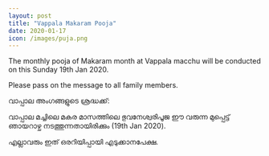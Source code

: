 ```yaml
---
layout: post
title: "Vappala Makaram Pooja"
date: 2020-01-17
icon: /images/puja.png
---
```



The monthly pooja of Makaram month at Vappala macchu will be conducted on this Sunday 19th Jan 2020.

Please pass on the message to all family members.

വാപ്പാല അംഗങ്ങളുടെ ശ്രദ്ധക്ക്:

വാപ്പാല മച്ചിലെ മകര മാസത്തിലെ ഭുവനേശ്വരിപൂജ ഈ വരുന്ന  മുപ്പെട്ട്  ഞായറാഴ്ച നടത്തുന്നതായിരിക്കും (19th Jan 2020). 

എല്ലാവരും ഇത് ഒരറിയിപ്പായി എടുക്കാനപേക്ഷ.
